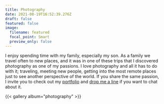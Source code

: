 ```yaml
---
title: Photography
date: 2021-08-19T16:52:39.276Z
draft: false
featured: false
image:
  filename: featured
  focal_point: Smart
  preview_only: false
---
```

I enjoy spending time with my family, especially my son. As a family we travel often to new places, and it was in one of these trips that I discovered photography as one of my passions. I love photography and all it has to do with it; traveling, meeting new people, getting into the most remote places just to see another perspective of the world. If you share the same passion, I invite you to check out my [portfolio](<https://500px.com/lauradv>) and [drop me a line](https://lauradubreuilvall.netlify.app/#contact) if you want to chat about it.[](https://500px.com/lauradv)

{{< gallery album="photography" >}}